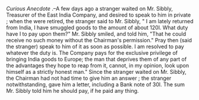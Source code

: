 *Curious Anecdote* .–A few days ago a stranger waited on Mr. Sibbly, Treasurer of the East India Company, and desired to speak to him in private ; when the were retired, the stranger said to Mr. Sibbly, " I am lately returned from India, I have smuggled goods to the amount of about 120l. What duty have I to pay upon them?" Mr. Sibbly smiled, and told him, "That he could receive no such money without the Chairman's permission." Pray then (said the stranger) speak to him of it as soon as possible. I am resolved to pay whatever the duty is. The Company pays for the exclusive privilege of bringing India goods to Europe; the man that deprives them of any part of the advantages they hope to reap from it, cannot, in my opinion, look upon himself as a strictly honest man." Since the stranger waited on Mr. Sibbly, the Chairman had not had time to give him an answer ; the stranger notwithstanding, gave him a letter, including a Bank note of 30l. The sum Mr. Sibbly told him he should pay, if he paid any thing.
